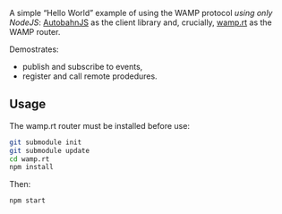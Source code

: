 A simple “Hello World” example of using the WAMP protocol *using only NodeJS*: [AutobahnJS](https://github.com/tavendo/AutobahnJS) as the client library and, crucially, [wamp.rt](https://github.com/Orange-OpenSource/wamp.rt) as the WAMP router.

Demostrates:
* publish and subscribe to events,
* register and call remote prodedures.

Usage
-----

The wamp.rt router must be installed before use:

```sh
git submodule init
git submodule update
cd wamp.rt
npm install
```

Then:

```sh
npm start
```
